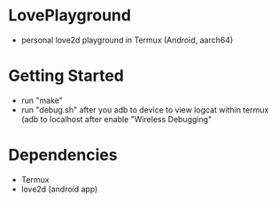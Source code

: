 # LovePlayground
- personal love2d playground in Termux (Android, aarch64)

# Getting Started
- run "make"
- run "debug.sh" after you adb to device to view logcat within termux (adb to localhost after enable "Wireless Debugging"

# Dependencies
- Termux
- love2d (android app)

